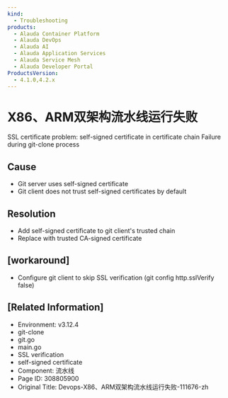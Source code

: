 ```yaml
---
kind:
  - Troubleshooting
products:
  - Alauda Container Platform
  - Alauda DevOps
  - Alauda AI
  - Alauda Application Services
  - Alauda Service Mesh
  - Alauda Developer Portal
ProductsVersion:
  - 4.1.0,4.2.x
---
```

<!-- A type of document that involves encountering a fault, diagnosing it, performing root cause analysis, and providing solutions. -->

# X86、ARM双架构流水线运行失败

SSL certificate problem: self-signed certificate in certificate chain Failure during git-clone process

## Cause
- Git server uses self-signed certificate
- Git client does not trust self-signed certificates by default

## Resolution
- Add self-signed certificate to git client's trusted chain
- Replace with trusted CA-signed certificate

## [workaround]
- Configure git client to skip SSL verification (git config http.sslVerify false)

## [Related Information]
- Environment: v3.12.4
- git-clone
- git.go
- main.go
- SSL verification
- self-signed certificate
- Component: 流水线
- Page ID: 308805900
- Original Title: Devops-X86、ARM双架构流水线运行失败-111676-zh
